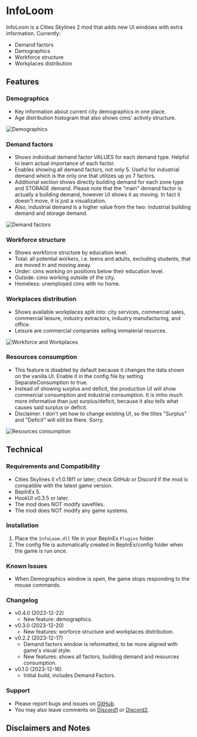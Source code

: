 # InfoLoom
InfoLoom is a Cities Skylines 2 mod that adds new UI windows with extra information.
Currently:
- Demand factors
- Demographics
- Workforce structure
- Workplaces distribution

## Features

### Demographics
- Key information about current city demographics in one place.
- Age distribution histogram that also shows cims' activity structure.

![Demographics](https://raw.githubusercontent.com/infixo/cs2-infoloom/main/docs/demographics.png)

### Demand factors
- Shows individual demand factor VALUES for each demand type. Helpful to learn actual importance of each factor.
- Enables showing all demand factors, not only 5. Useful for industrial demand which is the only one that utilizes up yo 7 factors.
- Additional section shows directly building demand for each zone type and STORAGE demand. Please note that the "main" demand factor is actually a building demand, however UI shows it as moving. In fact it doesn't move, it is just a visualization.
- Also, industrial demand is a higher value from the two: industrial building demand and storage demand.

![Demand factors](https://raw.githubusercontent.com/infixo/cs2-infoloom/main/docs/demandfactors.png)

### Workforce structure
- Shows workforce structure by education level.
- Total: all potential workers, i.e. teens and adults, excluding students, that are moved in and moving away.
- Under: cims working on positions below their education level.
- Outside: cims working outside of the city.
- Homeless: unemployed cims with no home.

### Workplaces distribution
- Shows available workplaces split into: city services, commercial sales, commercial leisure, industry extractors, industry manufacturing, and office.
- Leisure are commercial companies selling immaterial resurces.

![Workforce and Workplaces](https://raw.githubusercontent.com/infixo/cs2-infoloom/main/docs/worforce_jobs.png)

### Resources consumption
- This feature is disabled by default because it changes the data shown on the vanilla UI. Enable it in the config file by setting SeparateConsumption to true.
- Instead of showing surplus and deficit, the production UI will show commercial consumption and industrial consumption. It is imho much more informative than just surplus/deficit, because it also tells what causes said surplus or deficit.
- Disclaimer. I don't yet how to change existing UI, so the titles "Surplus" and "Deficit" will still be there. Sorry.

![Resources consumption](https://raw.githubusercontent.com/infixo/cs2-infoloom/main/docs/consumption.png)


## Technical

### Requirements and Compatibility
- Cities Skylines II v1.0.18f1 or later; check GitHub or Discord if the mod is compatible with the latest game version.
- BepInEx 5.
- HookUI v0.3.5 or later.
- The mod does NOT modify savefiles.
- The mod does NOT modify any game systems.

### Installation
1. Place the `InfoLoom.dll` file in your BepInEx `Plugins` folder.
2. The config file is automatically created in BepInEx/config folder when the game is run once.

### Known Issues
- When Demographics window is open, the game stops responding to the mouse commands.

### Changelog
- v0.4.0 (2023-12-22)
  - New feature: demographics.
- v0.3.0 (2023-12-20)
  - New features: worforce structure and workplaces distribution.
- v0.2.2 (2023-12-17)
  - Demand factors window is reformatted, to be more aligned with game's visual style.
  - New features: shows all factors, building demand and resources consumption.
- v0.1.0 (2023-12-16)
  - Initial build, includes Demand Factors.

### Support
- Please report bugs and issues on [GitHub](https://github.com/Infixo/CS2-InfoLoom).
- You may also leave comments on [Discord1](https://discord.com/channels/1169011184557637825/1185664314401632306) or [Discord2](https://discord.com/channels/1024242828114673724/1185672922212347944).

## Disclaimers and Notes
